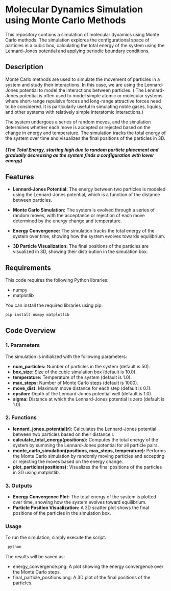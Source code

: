 # Molecular Dynamics Simulation using Monte Carlo Methods

This repository contains a simulation of molecular dynamics using Monte Carlo methods. The simulation explores the configurational space of particles in a cubic box, calculating the total energy of the system using the Lennard-Jones potential and applying periodic boundary conditions.

## Description

Monte Carlo methods are used to simulate the movement of particles in a system and study their interactions. In this case, we are using the Lennard-Jones potential to model the interactions between particles. ( The Lennard-Jones potential is often used to model simple atomic or molecular systems where short-range repulsive forces and long-range attractive forces need to be considered. It is particularly useful in simulating noble gases, liquids, and other systems with relatively simple interatomic interactions.)

The system undergoes a series of random moves, and the simulation determines whether each move is accepted or rejected based on the change in energy and temperature. The simulation tracks the total energy of the system over time and visualizes the final positions of the particles in 3D.

##### (The Total Energy, starting high due to random particle placement and gradually decreasing as the system finds a configuration with lower energy)

## Features

* **Lennard-Jones Potential:** The energy between two particles is modeled using the Lennard-Jones potential, which is a function of the distance between particles.

* **Monte Carlo Simulation:** The system is evolved through a series of random moves, with the acceptance or rejection of each move determined by the energy change and temperature.
  
* **Energy Convergence:** The simulation tracks the total energy of the system over time, showing how the system evolves towards equilibrium.
  
* **3D Particle Visualization:** The final positions of the particles are visualized in 3D, showing their distribution in the simulation box.
  
## Requirements
This code requires the following Python libraries:
* numpy
* matplotlib

You can install the required libraries using pip:

   ```bash
   pip install numpy matplotlib
   ```

## Code Overview

### 1. Parameters
The simulation is initialized with the following parameters:
* **num_particles:** Number of particles in the system (default is 50).
* **box_size:** Size of the cubic simulation box (default is 10.0).
* **temperature:** Temperature of the system (default is 1.0).
* **max_steps:** Number of Monte Carlo steps (default is 1000).
* **move_dist:** Maximum move distance for each step (default is 0.1).
* **epsilon:** Depth of the Lennard-Jones potential well (default is 1.0).
* **sigma:** Distance at which the Lennard-Jones potential is zero (default is 1.0).

  
### 2. Functions

* **lennard_jones_potential(r):** Calculates the Lennard-Jones potential between two particles based on their distance r.
* **calculate_total_energy(positions):** Computes the total energy of the system by summing the Lennard-Jones potential for all particle pairs.
* **monte_carlo_simulation(positions, max_steps, temperature):** Performs the Monte Carlo simulation by randomly moving particles and accepting or rejecting the moves based on the energy change.
* **plot_particles(positions):** Visualizes the final positions of the particles in 3D using matplotlib.


### 3. Outputs

* **Energy Convergence Plot:** The total energy of the system is plotted over time, showing how the system evolves toward equilibrium.
* **Particle Position Visualization:** A 3D scatter plot shows the final positions of the particles in the simulation box.


### Usage

To run the simulation, simply execute the script. 

  ```bash
   python 
   ```

The results will be saved as:
* energy_convergence.png: A plot showing the energy convergence over the Monte Carlo steps.
* final_particle_positions.png: A 3D plot of the final positions of the particles.

